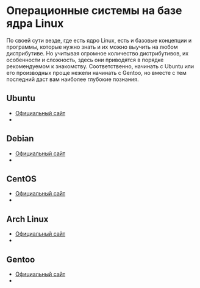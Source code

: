 # Операционные системы на базе ядра Linux

По своей сути везде, где есть ядро Linux, есть и базовые концепции и программы, которые нужно знать и их можно выучить на любом дистрибутиве. Но учитывая огромное количество дистрибутивов, их особенности и сложность, здесь они приводятся в порядке рекомендуемом к знакомству. Соответственно, начинать с Ubuntu или его производных проще нежели начинать с Gentoo, но вместе с тем последний даст вам наиболее глубокие познания. 


## Ubuntu

* [Официальный сайт](https://www.ubuntu.com/)
* 


## Debian

* [Официальный сайт](https://www.debian.org/)
* 


## CentOS

* [Официальный сайт](https://www.centos.org/)
* 


## Arch Linux

* [Официальный сайт](https://www.archlinux.org/)
* 

## Gentoo

* [Официальный сайт](https://www.gentoo.org/)
* 

